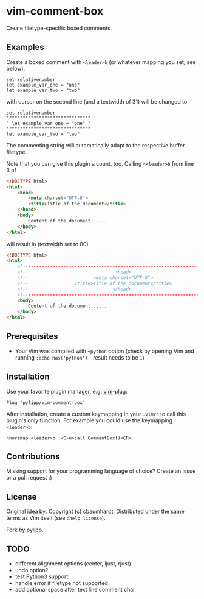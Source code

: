 vim-comment-box
===============
Create filetype-specific boxed comments.

Examples
--------

Create a boxed comment with `<leader>b` (or whatever mapping you set, see below).

```vim
set relativenumber
let example_var_one = "one"
let example_var_two = "two"

```

with cursor on the second line (and a textwidth of 31) will be changed to

```vim
set relativenumber
"""""""""""""""""""""""""""""""
" let example_var_one = "one" "
"""""""""""""""""""""""""""""""
let example_var_two = "two"
```
The commenting string will automatically adapt to the respective buffer filetype.

Note that you can give this plugin a count, too. Calling `4<leader>b` from line
3 of

```html
<!DOCTYPE html>
<html>
    <head>
        <meta charset="UTF-8">
        <title>Title of the document</title>
    </head>
    <body>
        Content of the document......
    </body>
</html> 
```
will result in (textwidth set to 80)

```html
<!DOCTYPE html>
<html>
    <!------------------------------------------------------------------------->
    <!--                                <head>                               -->
    <!--                        <meta charset="UTF-8">                       -->
    <!--                 <title>Title of the document</title>                -->
    <!--                               </head>                               -->
    <!------------------------------------------------------------------------->
    <body>
        Content of the document......
    </body>
</html> 
```

Prerequisites
-------------

- Your Vim was compiled with `+python` option (check by opening Vim and running 
  `:echo has('python')` - result needs to be `1`)

Installation
------------

Use your favorite plugin manager, e.g. [vim-plug](https://github.com/junegunn/vim-plug):

```vim
Plug 'pylipp/vim-comment-box'
```

After installation, create a custom keymapping in your `.vimrc` to call this plugin's only function. For example you could use the keymapping `<leader>b`:

```vim
nnoremap <leader>b :<C-u>call CommentBox()<CR>
```

Contributions
-------------

Missing support for your programming language of choice? Create an issue or a pull request :)

License
-------

Original idea by: Copyright (c) cbaumhardt. Distributed under the same terms as Vim itself (see `:help license`).

Fork by pylipp.

TODO
----

- different alignment options (center, ljust, rjust)
- undo option?
- test Python3 support
- handle error if filetype not supported
- add optional space after text line comment char
